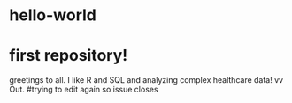 # hello-world
first repository!
=====================
greetings to all. I like R and SQL and analyzing complex healthcare data!
vv Out. 
#trying to edit again so issue closes
